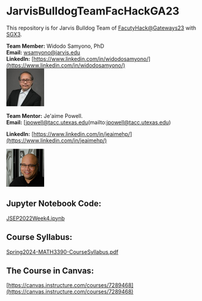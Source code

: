 # JarvisBulldogTeamFacHackGA23
This repository is for Jarvis Bulldog Team of [FacutyHack@Gateways23](https://hackhpc.github.io/facultyhack-gateways23) with [SGX3](https://sciencegateways.org/). 

**Team Member:** Widodo Samyono, PhD                                             
**Email:** [wsamyono@jarvis.edu](mailto:wsamyono@jarvis.edu)                                                                                
**LinkedIn:** [https://www.linkedin.com/in/widodosamyono/](https://www.linkedin.com/in/widodosamyono/)                                                            
![image](imgs/widodo.png)
                     
**Team Mentor:** Je'aime Powell.                                
**Email:** [jpowell@tacc.utexas.edu(mailto:jpowell@tacc.utexas.edu)    

**LinkedIn:** [https://www.linkedin.com/in/jeaimehp/](https://www.linkedin.com/in/jeaimehp/)

![image](imgs/jeaime.png)

## Jupyter Notebook Code:
[JSEP2022Week4.ipynb](https://raw.githubusercontent.com/wsamyono/BulldogTeamFacHackGA23/main/JSEP2022Week4.ipynb)

## Course Syllabus:
[Spring2024-MATH3390-CourseSyllabus.pdf](Spring2024-MATH3390-CourseSyllabus.pdf)


## The Course in Canvas:
[https://canvas.instructure.com/courses/7289468](https://canvas.instructure.com/courses/7289468)


